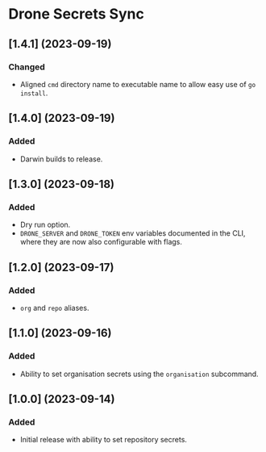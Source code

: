 # Drone Secrets Sync

## \[1.4.1\] (2023-09-19)

### Changed

- Aligned `cmd` directory name to executable name to allow easy use of `go install`.

## \[1.4.0\] (2023-09-19)

### Added

- Darwin builds to release.

## \[1.3.0\] (2023-09-18)

### Added

- Dry run option.
- `DRONE_SERVER` and `DRONE_TOKEN` env variables documented in the CLI, where they are now also configurable with flags.

## \[1.2.0\] (2023-09-17)

### Added

- `org` and `repo` aliases.

## \[1.1.0\] (2023-09-16)

### Added

- Ability to set organisation secrets using the `organisation` subcommand.

## \[1.0.0\] (2023-09-14)

### Added

- Initial release with ability to set repository secrets.
